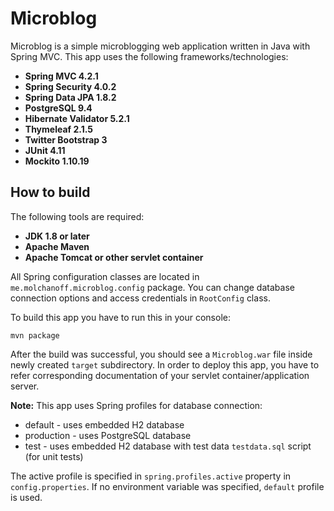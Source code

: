 # Microblog

Microblog is a simple microblogging web application written in Java with Spring MVC.
This app uses the following frameworks/technologies:
* **Spring MVC 4.2.1**
* **Spring Security 4.0.2**
* **Spring Data JPA 1.8.2**
* **PostgreSQL 9.4**
* **Hibernate Validator 5.2.1**
* **Thymeleaf 2.1.5**
* **Twitter Bootstrap 3**
* **JUnit 4.11**
* **Mockito 1.10.19**

## How to build

The following tools are required:
* **JDK 1.8 or later**
* **Apache Maven**
* **Apache Tomcat or other servlet container**

All Spring configuration classes are located in `me.molchanoff.microblog.config` package.
You can change database connection options and access credentials in `RootConfig` class.

To build this app you have to run this in your console:
```
mvn package
```
After the build was successful, you should see a `Microblog.war` file inside newly created `target` subdirectory.
In order to deploy this app, you have to refer corresponding documentation of your servlet container/application server.

**Note:** This app uses Spring profiles for database connection:
* default - uses embedded H2 database
* production - uses PostgreSQL database
* test - uses embedded H2 database with test data `testdata.sql` script (for unit tests)

The active profile is specified in `spring.profiles.active` property in `config.properties`.
If no environment variable was specified, `default` profile is used.